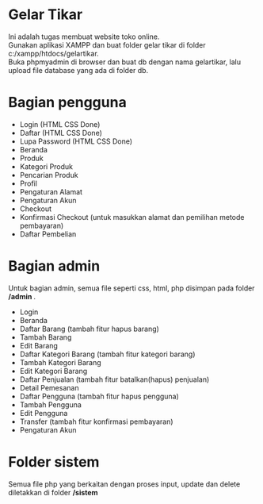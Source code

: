 # Gelar Tikar
Ini adalah tugas membuat website toko online. <br>
Gunakan aplikasi XAMPP dan buat folder gelar tikar di folder c:/xampp/htdocs/gelartikar.<br>
Buka phpmyadmin di browser dan buat db dengan nama gelartikar, lalu upload file database yang ada di folder db.<br>

# Bagian pengguna
+ Login (HTML CSS Done)
+ Daftar (HTML CSS Done)
+ Lupa Password (HTML CSS Done)
+ Beranda
+ Produk
+ Kategori Produk
+ Pencarian Produk
+ Profil
+ Pengaturan Alamat
+ Pengaturan Akun
+ Checkout
+ Konfirmasi Checkout (untuk masukkan alamat dan pemilihan metode pembayaran)
+ Daftar Pembelian

# Bagian admin
Untuk bagian admin, semua file seperti css, html, php disimpan pada folder <b> /admin </b>.
+ Login
+ Beranda
+ Daftar Barang (tambah fitur hapus barang)
+ Tambah Barang
+ Edit Barang
+ Daftar Kategori Barang (tambah fitur kategori barang)
+ Tambah Kategori Barang
+ Edit Kategori Barang
+ Daftar Penjualan (tambah fitur batalkan(hapus) penjualan)
+ Detail Pemesanan
+ Daftar Pengguna (tambah fitur hapus pengguna)
+ Tambah Pengguna
+ Edit Pengguna
+ Transfer (tambah fitur konfirmasi pembayaran)
+ Pengaturan Akun

# Folder sistem
Semua file php yang berkaitan dengan proses input, update dan delete diletakkan di folder <b>/sistem</b>

